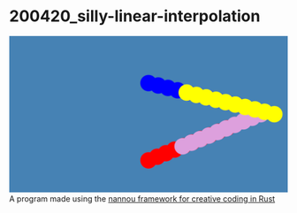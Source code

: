 # 200420_silly-linear-interpolation
![alt](screen.png)
A program made using the [nannou framework for creative coding in Rust](https://nannou.cc)
